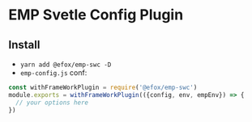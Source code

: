 # EMP Svetle Config Plugin

## Install 
+ `yarn add @efox/emp-swc -D` 
+ `emp-config.js` conf:
```javascript
const withFrameWorkPlugin = require('@efox/emp-swc')
module.exports = withFrameWorkPlugin(({config, env, empEnv}) => {
  // your options here
})
```